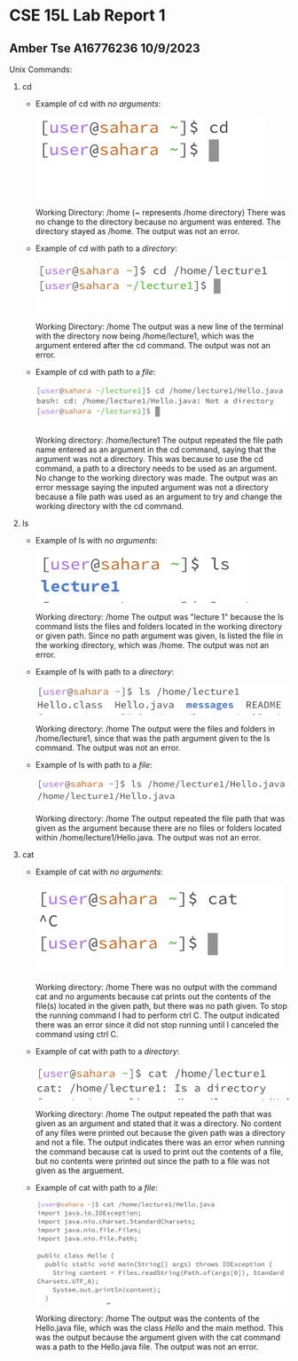 # CSE 15L Lab Report 1
## Amber Tse A16776236 10/9/2023

Unix Commands:
1. cd
   - Example of cd with *no arguments*:
  
     
     ![Image](cd.png)
     
     Working Directory: /home (~ represents /home directory)
     There was no change to the directory because no argument was entered. The directory stayed as /home. 
     The output was not an error.

     
   - Example of cd with path to a *directory*:


     ![Image](cd-dir.png) 
     
     Working Directory: /home
     The output was a new line of the terminal with the directory now being /home/lecture1, which was the argument entered after the cd command.
     The output was not an error. 


   - Example of cd with path to a *file*:
     
  
     ![Image](cd-file.png)
     
     Working directory: /home/lecture1
     The output repeated the file path name entered as an argument in the cd command, saying that the argument was not a directory. This was because to use the cd command, a path to a directory needs to be used as an argument. No change to the working directory was made. 
     The output was an error message saying the inputed argument was not a directory because a file path was used as an argument to try and change the working directory with the cd command. 

     
1. ls
   - Example of ls with *no arguments*:

   
     ![Image](ls.png)

     Working directory: /home
     The output was "lecture 1" because the ls command lists the files and folders located in the working directory or given path. Since no path argument was given, ls listed the file in the working directory, which was /home.
     The output was not an error. 

   
   - Example of ls with path to a *directory*:
  

      ![Image](ls-dir.png)

     Working directory: /home
     The output were the files and folders in /home/lecture1, since that was the path argument given to the ls command.
     The output was not an error.

   
   - Example of ls with path to a *file*:
  

      ![Image](ls-file.png)

     Working directory: /home
     The output repeated the file path that was given as the argument because there are no files or folders located within /home/lecture1/Hello.java.
     The output was not an error. 
   
2. cat
   - Example of cat with *no arguments*:

   
     ![Image](cat.png)

     Working directory: /home
     There was no output with the command cat and no arguments because cat prints out the contents of the file(s) located in the given path, but there was no path given. To stop the running command I had to perform ctrl C. 
     The output indicated there was an error since it did not stop running until I canceled the command using ctrl C. 

     
   - Example of cat with path to a *directory*:
  
     
     ![Image](cat-dir.png)

     Working directory: /home
     The output repeated the path that was given as an argument and stated that it was a directory. No content of any files were printed out because the given path was a directory and not a file.
     The output indicates there was an error when running the command because cat is used to print out the contents of a file, but no contents were printed out since the path to a file was not given as the arguement. 


   - Example of cat with path to a *file*:
  
     
     ![Image](cat-file.png)

     Working directory: /home
     The output was the contents of the Hello.java file, which was the class *Hello* and the main method. This was the output because the argument given with the cat command was a path to the Hello.java file.
     The output was not an error. 

     







   
